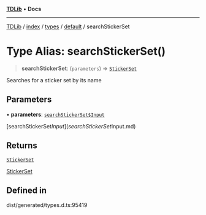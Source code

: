 [**TDLib**](../../../../../../README.md) • **Docs**

***

[TDLib](../../../../../../modules.md) / [index](../../../../../README.md) / [types](../../../README.md) / [default](../README.md) / searchStickerSet

# Type Alias: searchStickerSet()

> **searchStickerSet**: (`parameters`) => [`StickerSet`](StickerSet-1.md)

Searches for a sticker set by its name

## Parameters

• **parameters**: [`searchStickerSet$Input`](searchStickerSet$Input.md)

[searchStickerSet$Input](searchStickerSet$Input.md)

## Returns

[`StickerSet`](StickerSet-1.md)

[StickerSet](StickerSet-1.md)

## Defined in

dist/generated/types.d.ts:95419
